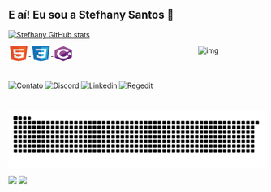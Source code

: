 ## E aí! Eu sou a Stefhany Santos 🤚 

<div>
<a href="https://github.com/SUMME3R">
 
![Stefhany GitHub stats](https://github-readme-stats.vercel.app/api?username=SUMME3R&show_icons=true&theme=dark)
<div>
<div style="display: inline_block">
<img align="center" alt="SUMMER-HTML" height="30" width="40" src="https://raw.githubusercontent.com/devicons/devicon/master/icons/html5/html5-original.svg">
<img align="center" alt="SUMMER-CSS" height="30" width="40" src="https://raw.githubusercontent.com/devicons/devicon/master/icons/css3/css3-original.svg">
<img align="center" alt="SUMMER-Csharp" height="30" width="40" src="https://raw.githubusercontent.com/devicons/devicon/master/icons/csharp/csharp-original.svg">
<img align="right" alt="img" src="https://media.discordapp.net/attachments/752308997671092345/890278091560222760/Webp.net-gifmaker_1.gif?width=427&amp;height=427" style="width: 130px; height: 128px;">
</div> 

#

[![Contato](https://img.shields.io/badge/Gmail-D14836?style=for-the-badge&logo=gmail&logoColor=white)](stefhanys.contato@outlook.com)
[![Discord](https://img.shields.io/badge/Discord-7289DA?style=for-the-badge&logo=discord&logoColor=white)]()
[![Linkedin](https://img.shields.io/badge/LinkedIn-0077B5?style=for-the-badge&logo=linkedin&logoColor=white)]()
[![Regedit](https://img.shields.io/badge/Reddit-FF4500?style=for-the-badge&logo=reddit&logoColor=white)](https://www.reddit.com/user/Stefhany_Summer)

![Snake animation](https://github.com/SUMME3R/SUMME3R/blob/output/github-contribution-grid-snake.svg)
  
![](https://komarev.com/ghpvc/?username=SUMME3R&color=brightgreen&style=flat-square&label=VISUALIZAÇÕES)
![](https://hit.yhype.me/github/profile?user_id=81439112)
